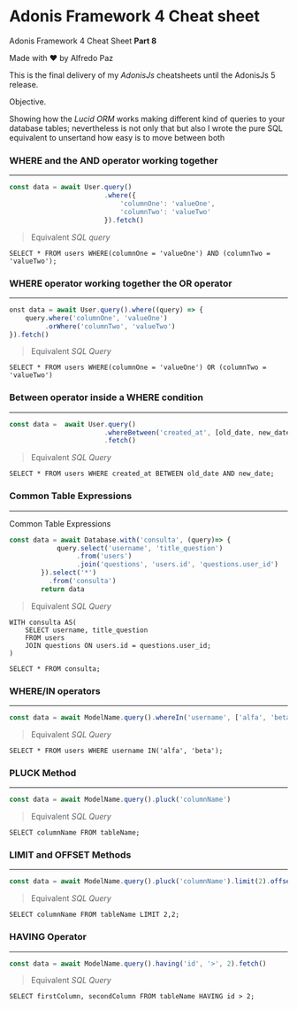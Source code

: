 # Adonis Framework 4 Cheat sheet

Adonis Framework 4 Cheat Sheet **Part 8**

Made with ❤️ by Alfredo Paz



This is the final delivery of my *AdonisJs* cheatsheets until the AdonisJs 5 release.

Objective.

Showing how the *Lucid ORM* works making different kind of queries to your database tables; nevertheless is not only that but also I wrote the pure SQL equivalent to unsertand how easy is to move between both





### WHERE and the AND operator working together 

_______________________

```javascript
const data = await User.query()
                        .where({
							'columnOne': 'valueOne',
                            'columnTwo': 'valueTwo'
                        }).fetch()
```



>  Equivalent *SQL query*

```mariadb
SELECT * FROM users WHERE(columnOne = 'valueOne') AND (columnTwo = 'valueTwo');
```





### WHERE operator working together the OR operator

____________________

```javascript
onst data = await User.query().where((query) => {
    query.where('columnOne', 'valueOne')
    	 .orWhere('columnTwo', 'valueTwo')
}).fetch()
```



>  Equivalent *SQL Query*

```mariadb
SELECT * FROM users WHERE(columnOne = 'valueOne') OR (columnTwo = 'valueTwo')
```



### Between operator inside a WHERE condition

_______________

```javascript
const data =  await User.query()
						.whereBetween('created_at', [old_date, new_date])
						.fetch()
```



>  Equivalent *SQL Query*

```mariadb
SELECT * FROM users WHERE created_at BETWEEN old_date AND new_date;
```





### Common Table Expressions

_____________

Common Table Expressions

```javascript
const data = await Database.with('consulta', (query)=> {
			query.select('username', 'title_question')
                 .from('users')
				 .join('questions', 'users.id', 'questions.user_id')
		}).select('*')
          .from('consulta')
		return data
```



>  Equivalent *SQL Query*

```mariadb
WITH consulta AS(
	SELECT username, title_question
    FROM users
    JOIN questions ON users.id = questions.user_id;
)

SELECT * FROM consulta;
```



### WHERE/IN operators

__________________

```javascript
const data = await ModelName.query().whereIn('username', ['alfa', 'beta']).fetch()
```



>  Equivalent *SQL Query*

```mariadb
SELECT * FROM users WHERE username IN('alfa', 'beta');
```



### PLUCK Method

______

```javascript
const data = await ModelName.query().pluck('columnName')
```



>  Equivalent *SQL Query*

```mariadb
SELECT columnName FROM tableName;
```



### LIMIT and OFFSET Methods

_____________________

```javascript
const data = await ModelName.query().pluck('columnName').limit(2).offset(2)
```



>  Equivalent *SQL Query*

```mariadb
SELECT columnName FROM tableName LIMIT 2,2;
```



### HAVING Operator

______

```javascript
const data = await ModelName.query().having('id', '>', 2).fetch()
```



>  Equivalent *SQL Query*

```mariadb
SELECT firstColumn, secondColumn FROM tableName HAVING id > 2;
```

